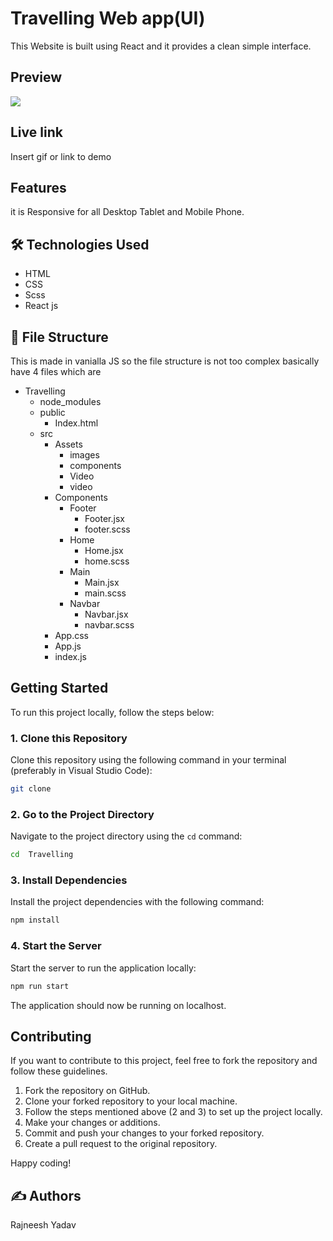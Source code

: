 
# Travelling Web app(UI)

This Website is built using React and it
provides a clean simple interface.

## Preview
 
![](/src/Assets/images/Preview.png)

## Live link

Insert gif or link to demo


## Features
 it is Responsive  for all Desktop Tablet and Mobile 
 Phone.


## 🛠 Technologies Used
  - HTML 
  - CSS
  - Scss
  - React js  
  
  ## 📂 File Structure
This is made in vanialla JS so the file structure is not too complex basically have 4 files which are
- Travelling
    - node_modules
    - public
        - Index.html
    - src
        - Assets
            - images
            - components
            - Video
            - video
        - Components
             - Footer
                - Footer.jsx
                - footer.scss
             - Home
                 - Home.jsx
                 - home.scss
             - Main
                  - Main.jsx
                  - main.scss
             - Navbar
                - Navbar.jsx
                - navbar.scss
         - App.css
        - App.js
        - index.js
 
## Getting Started

To run this project locally, follow the steps below:

### 1. Clone this Repository

Clone this repository using the following command in your terminal (preferably in Visual Studio Code):

```bash
git clone  
```

### 2. Go to the Project Directory

Navigate to the project directory using the `cd` command:

```bash
cd  Travelling
```

### 3. Install Dependencies

Install the project dependencies with the following command:

```bash
npm install
```

### 4. Start the Server

Start the server to run the application locally:

```bash
npm run start
```

The application should now be running on localhost.

## Contributing

If you want to contribute to this project, feel free to fork the repository and follow these guidelines.

1. Fork the repository on GitHub.
2. Clone your forked repository to your local machine.
3. Follow the steps mentioned above (2 and 3) to set up the project locally.
4. Make your changes or additions.
5. Commit and push your changes to your forked repository.
6. Create a pull request to the original repository.

Happy coding!

 

## ✍️  Authors
Rajneesh Yadav

 